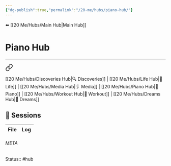 ```yaml
---
{"dg-publish":true,"permalink":"/20-me/hubs/piano-hub/"}
---
```


⬅️ [[20 Me/Hubs/Main Hub\|Main Hub]]

# Piano Hub 
---

<div class="transclusion internal-embed is-loaded"><a class="markdown-embed-link" href="/20-me/hubs/main-hub/#f816b8" aria-label="Open link"><svg xmlns="http://www.w3.org/2000/svg" width="24" height="24" viewBox="0 0 24 24" fill="none" stroke="currentColor" stroke-width="2" stroke-linecap="round" stroke-linejoin="round" class="svg-icon lucide-link"><path d="M10 13a5 5 0 0 0 7.54.54l3-3a5 5 0 0 0-7.07-7.07l-1.72 1.71"></path><path d="M14 11a5 5 0 0 0-7.54-.54l-3 3a5 5 0 0 0 7.07 7.07l1.71-1.71"></path></svg></a><div class="markdown-embed">



[[20 Me/Hubs/Discoveries Hub\|🔍 Discoveries]] | [[20 Me/Hubs/Life Hub\|💖 Life]] | [[20 Me/Hubs/Media Hub\|🖇️ Media]] | [[20 Me/Hubs/Piano Hub\|🎹 Piano]] | [[20 Me/Hubs/Workout Hub\|🏃 Workout]] | [[20 Me/Hubs/Dreams Hub\|💭 Dreams]] 

</div></div>


## 🎹 Sessions
| File | Log |
| ---- | --- |





###### META
Status:: #hub
